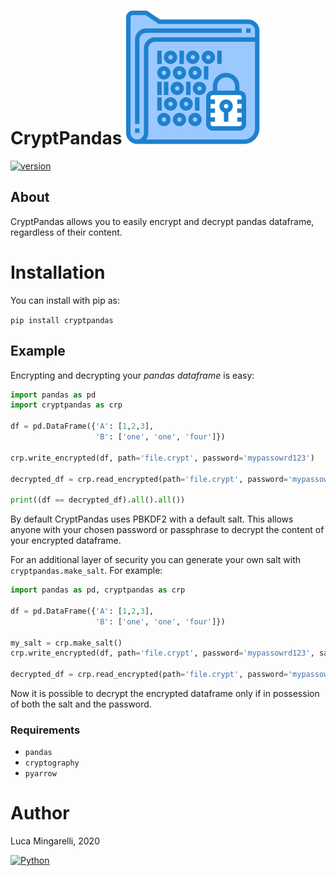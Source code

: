 # CryptPandas ![](https://raw.githubusercontent.com/LucaMingarelli/cryptpandas/master/cryptpandas/res/encrypted.svg)


[![version](https://img.shields.io/badge/version-0.0.2-success.svg)](#)

## About

CryptPandas allows you to easily encrypt and decrypt pandas dataframe, regardless of their content.

# Installation
You can install with pip as:

`pip install cryptpandas`

## Example

Encrypting and decrypting your *pandas dataframe* is easy:
```python
import pandas as pd
import cryptpandas as crp

df = pd.DataFrame({'A': [1,2,3],
                   'B': ['one', 'one', 'four']})

crp.write_encrypted(df, path='file.crypt', password='mypassowrd123')

decrypted_df = crp.read_encrypted(path='file.crypt', password='mypassowrd123')

print((df == decrypted_df).all().all())
```

By default CryptPandas uses PBKDF2 with a default salt. 
This allows anyone with your chosen password or passphrase to decrypt the content of your encrypted dataframe.

For an additional layer of security you can generate your own salt with `cryptpandas.make_salt`.
For example:
```python
import pandas as pd, cryptpandas as crp

df = pd.DataFrame({'A': [1,2,3],
                   'B': ['one', 'one', 'four']})

my_salt = crp.make_salt()
crp.write_encrypted(df, path='file.crypt', password='mypassowrd123', salt=my_salt)

decrypted_df = crp.read_encrypted(path='file.crypt', password='mypassowrd123', salt=my_salt)
```
Now it is possible to decrypt the encrypted dataframe only if in possession of both the salt and the password. 


### Requirements
- `pandas`
- `cryptography`
- `pyarrow`

# Author
Luca Mingarelli, 2020

[![Python](https://img.shields.io/static/v1?label=made%20with&message=Python&color=blue&style=for-the-badge&logo=Python&logoColor=white)](#)

